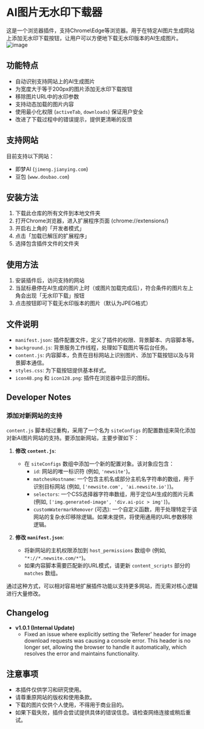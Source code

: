 # AI图片无水印下载器

这是一个浏览器插件，支持Chrome\Edge等浏览器。用于在特定AI图片生成网站上添加无水印下载按钮，让用户可以方便地下载无水印版本的AI生成图片。
![image](https://github.com/user-attachments/assets/6556443e-6e41-4222-a557-58a3bda532e6)


## 功能特点

- 自动识别支持网站上的AI生成图片
- 为宽度大于等于200px的图片添加无水印下载按钮
- 移除图片URL中的水印参数
- 支持动态加载的图片内容
- 使用最小化权限 (`activeTab`, `downloads`) 保证用户安全
- 改进了下载过程中的错误提示，提供更清晰的反馈

## 支持网站

目前支持以下网站：
- 即梦AI (`jimeng.jianying.com`)
- 豆包 (`www.doubao.com`)

## 安装方法

1. 下载此仓库的所有文件到本地文件夹
2. 打开Chrome浏览器，进入扩展程序页面 (chrome://extensions/)
3. 开启右上角的「开发者模式」
4. 点击「加载已解压的扩展程序」
5. 选择包含插件文件的文件夹

## 使用方法

1. 安装插件后，访问支持的网站
2. 当鼠标悬停在AI生成的图片上时（或图片加载完成后），符合条件的图片左上角会出现「无水印下载」按钮
3. 点击按钮即可下载无水印版本的图片（默认为JPEG格式）

## 文件说明

- `manifest.json`: 插件配置文件，定义了插件的权限、背景脚本、内容脚本等。
- `background.js`: 背景服务工作线程，处理如下载图片等后台任务。
- `content.js`: 内容脚本，负责在目标网站上识别图片、添加下载按钮以及与背景脚本通信。
- `styles.css`: 为下载按钮提供基本样式。
- `icon48.png` 和 `icon128.png`: 插件在浏览器中显示的图标。

## Developer Notes

### 添加对新网站的支持

`content.js` 脚本经过重构，采用了一个名为 `siteConfigs` 的配置数组来简化添加对新AI图片网站的支持。要添加新网站，主要步骤如下：

1.  **修改 `content.js`**:
    *   在 `siteConfigs` 数组中添加一个新的配置对象。该对象应包含：
        *   `id`: 网站的唯一标识符 (例如, `'newsite'`)。
        *   `matchesHostname`: 一个包含主机名或部分主机名字符串的数组，用于识别目标网站 (例如, `['newsite.com', 'ai.newsite.io']`)。
        *   `selectors`: 一个CSS选择器字符串数组，用于定位AI生成的图片元素 (例如, `['img.generated-image', 'div.ai-pic > img']`)。
        *   `customWatermarkRemover` (可选): 一个自定义函数，用于处理特定于该网站的复杂水印移除逻辑。如果未提供，将使用通用的URL参数移除逻辑。

2.  **修改 `manifest.json`**:
    *   将新网站的主机权限添加到 `host_permissions` 数组中 (例如, `"*://*.newsite.com/*"`)。
    *   如果内容脚本需要匹配新的URL模式，请更新 `content_scripts` 部分的 `matches` 数组。

通过这种方式，可以相对容易地扩展插件功能以支持更多网站，而无需对核心逻辑进行大量修改。

## Changelog
- **v1.0.1 (Internal Update)**
  - Fixed an issue where explicitly setting the 'Referer' header for image download requests was causing a console error. This header is no longer set, allowing the browser to handle it automatically, which resolves the error and maintains functionality.

## 注意事项

- 本插件仅供学习和研究使用。
- 请尊重原网站的版权和使用条款。
- 下载的图片仅供个人使用，不得用于商业目的。
- 如果下载失败，插件会尝试提供具体的错误信息。请检查网络连接或稍后重试。
